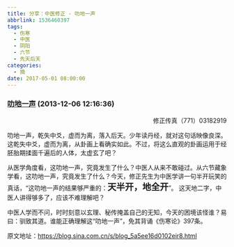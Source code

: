 ```yaml
---
title: 分享：中医修正 - 叻地一声
abbrlink: 1536460397
tags:
  - 伤寒
  - 中医
  - 阴阳
  - 六节
  - 先天后天
categories:
  - 摘
date: 2017-05-01 08:00:00
---
```

###  [叻地一声](https://blog.sina.com.cn/s/blog_5a5ee16d0102eir8.html  "跳转至原文") (2013-12-06 12:16:36)

<p ALIGN="right"><font STYLE="BACKGroUnD-CoLor: #ffffff">修正传真（771）03182919</FONT></P>

叻地一声，乾失中爻，虚而为离，落入后天。少年读丹经，就对这句话映像良深。这乾失中爻，虚而为离，从卦画上看确实如此。不过，将这么直观的卦画运用于经胚胎期揉面千遍后的人体，太虚玄了吧？

从医学角度看，这叻地一声，究竟发生了什么？中医人从来不敢碰过。从六节藏象学看，这叻地一声，究竟发生了什么？今天，修正先生为中医学讲一句半开玩笑的真话，“这叻地一声的结果够严重的：<font STYLE="font-size: 20px;" FACE="黑体"><b>天半开，地全开</B></FONT>”。 这天地二字，中医人讲得够多了，应该不难理解吧？

中医人学而不问，时时刻意以玄理、秘传掩盖自己的无知，今天的困境该怪谁？易曰：驯致其道。谁能正确理解这“叻地一声”，免其背诵《伤寒论》397条。


原文地址：https://blog.sina.com.cn/s/blog_5a5ee16d0102eir8.html